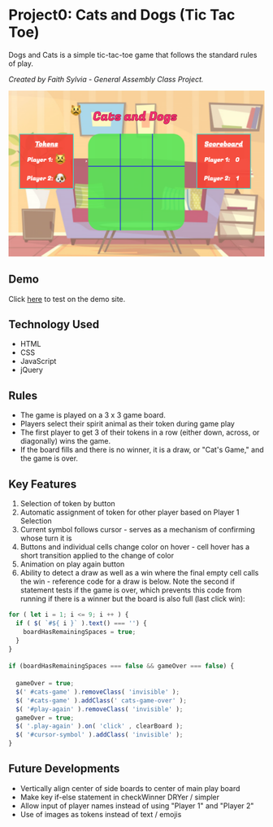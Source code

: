 # Project0: Cats and Dogs (Tic Tac Toe)

Dogs and Cats is a simple tic-tac-toe game that follows the standard rules of play.

*Created by Faith Sylvia - General Assembly Class Project.*

![Game Screenshot](images/game-screenshot.png)

## Demo
Click [here](https://faithsylvia1.github.io/Project0/) to test on the demo site.

## Technology Used

- HTML
- CSS
- JavaScript
- jQuery


## Rules

- The game is played on a 3 x 3 game board.
- Players select their spirit animal as their token during game play
- The first player to get 3 of their tokens in a row (either down, across, or diagonally) wins the game.
- If the board fills and there is no winner, it is a draw, or "Cat's Game," and the game is over.

## Key Features

1. Selection of token by button
1. Automatic assignment of token for other player based on Player 1 Selection
1. Current symbol follows cursor - serves as a mechanism of confirming whose turn it is
1. Buttons and individual cells change color on hover - cell hover has a short transition applied to the change of color
1. Animation on play again button
1. Ability to detect a draw as well as a win where the final empty cell calls the win - reference code for a draw is below. Note the second if statement tests if the game is over, which prevents this code from running if there is a winner but the board is also full (last click win):

```JavaScript
for ( let i = 1; i <= 9; i ++ ) {
  if ( $( `#${ i }` ).text() === '') {
    boardHasRemainingSpaces = true;
  }
}

if (boardHasRemainingSpaces === false && gameOver === false) {

  gameOver = true;
  $(' #cats-game' ).removeClass( 'invisible' );
  $( '#cats-game' ).addClass(' cats-game-over' );
  $( '#play-again' ).removeClass( 'invisible' );
  gameOver = true;
  $( '.play-again' ).on( 'click' , clearBoard );
  $( '#cursor-symbol' ).addClass( 'invisible' );
}

```
## Future Developments

- Vertically align center of side boards to center of main play board
- Make key if-else statement in checkWinner DRYer / simpler
- Allow input of player names instead of using "Player 1" and "Player 2"
- Use of images as tokens instead of text / emojis
